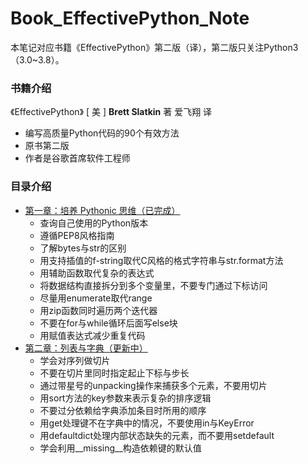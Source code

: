 # Book_EffectivePython_Note

本笔记对应书籍《EffectivePython》第二版（译），第二版只关注Python3（3.0\~3.8）。

### 书籍介绍

《EffectivePython》 [ 美 ] **Brett Slatkin** 著 爱飞翔 译  
- 编写高质量Python代码的90个有效方法  
- 原书第二版
- 作者是谷歌首席软件工程师

### 目录介绍

- [第一章：培养 Pythonic 思维（已完成）](./0.培养Pythonic思维.md)
  - 查询自己使用的Python版本
  - 遵循PEP8风格指南
  - 了解bytes与str的区别
  - 用支持插值的f-string取代C风格的格式字符串与str.format方法
  - 用辅助函数取代复杂的表达式
  - 将数据结构直接拆分到多个变量里，不要专门通过下标访问
  - 尽量用enumerate取代range
  - 用zip函数同时遍历两个迭代器
  - 不要在for与while循环后面写else块
  - 用赋值表达式减少重复代码
- [第二章：列表与字典（更新中）](./1.列表与字典.md)
  - 学会对序列做切片
  - 不要在切片里同时指定起止下标与步长
  - 通过带星号的unpacking操作来捕获多个元素，不要用切片
  - 用sort方法的key参数来表示复杂的排序逻辑
  - 不要过分依赖给字典添加条目时所用的顺序
  - 用get处理键不在字典中的情况，不要使用in与KeyError
  - 用defaultdict处理内部状态缺失的元素，而不要用setdefault
  - 学会利用__missing__构造依赖键的默认值
